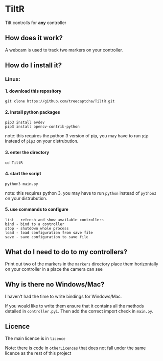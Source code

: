 # TiltR
Tilt controlls for **any** controller

## How does it work?
A webcam is used to track two markers on your controller.

## How do I install it?
### Linux:

#### 1. download this repository
```commandline
git clone https://github.com/treecaptcha/TiltR.git
```
#### 2. Install python packages
```commandline
pip3 install evdev
pip3 install opencv-contrib-python
```
note: this requires the python 3 version of pip, you may have to run `pip` instead of `pip3` on your distrubution.
#### 3. enter the directory
```commandline
cd TiltR
```
#### 4. start the script
```commandline
python3 main.py
```
note: this requires python 3, you may have to run `python` instead of `python3` on your distrubution.
#### 5. use commands to configure
```
list - refresh and show available controllers
bind - bind to a controller
stop - shutdown whole process
load - load configuration from save file
save - save configuration to save file
```

## What do I need to do to my controllers?
Print out two of the markers in the `markers` directory place them horizontally on your controller in a place the camera can see

## Why is there no Windows/Mac?
I haven't had the time to write bindings for Windows/Mac.

If you would like to write them ensure that it contains all the methods detailed in `controller.pyi`.
Then add the correct import check in `main.py`.

## Licence
The main licence is in `licence`

Note: there is code in `otherLicences` that does not fall under the same licence as the rest of this project
